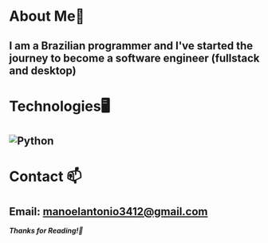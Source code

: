# About Me📜
I am a Brazilian programmer and I've started the journey to become a software engineer (fullstack and desktop)
---
# Technologies🖥️
![Python](https://img.shields.io/badge/Python-3776AB.svg?style=for-the-badge&logo=Python&logoColor=white)
---
# Contact 📫
Email: [manoelantonio3412@gmail.com](mailto:manoelantonio3412@gmail.com)
---
***Thanks for Reading!🙏***
